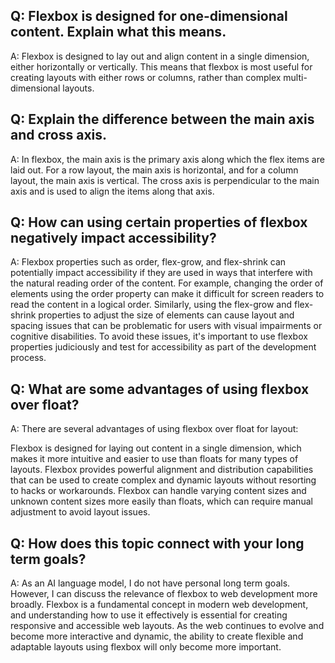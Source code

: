 ## Q: Flexbox is designed for one-dimensional content. Explain what this means.

A: Flexbox is designed to lay out and align content in a single dimension, either horizontally or vertically. This means that flexbox is most useful for creating layouts with either rows or columns, rather than complex multi-dimensional layouts.

## Q: Explain the difference between the main axis and cross axis.

A: In flexbox, the main axis is the primary axis along which the flex items are laid out. For a row layout, the main axis is horizontal, and for a column layout, the main axis is vertical. The cross axis is perpendicular to the main axis and is used to align the items along that axis.

## Q: How can using certain properties of flexbox negatively impact accessibility?

A: Flexbox properties such as order, flex-grow, and flex-shrink can potentially impact accessibility if they are used in ways that interfere with the natural reading order of the content. For example, changing the order of elements using the order property can make it difficult for screen readers to read the content in a logical order. Similarly, using the flex-grow and flex-shrink properties to adjust the size of elements can cause layout and spacing issues that can be problematic for users with visual impairments or cognitive disabilities. To avoid these issues, it's important to use flexbox properties judiciously and test for accessibility as part of the development process.

## Q: What are some advantages of using flexbox over float?

A: There are several advantages of using flexbox over float for layout:

Flexbox is designed for laying out content in a single dimension, which makes it more intuitive and easier to use than floats for many types of layouts.
Flexbox provides powerful alignment and distribution capabilities that can be used to create complex and dynamic layouts without resorting to hacks or workarounds.
Flexbox can handle varying content sizes and unknown content sizes more easily than floats, which can require manual adjustment to avoid layout issues.

## Q: How does this topic connect with your long term goals?

A: As an AI language model, I do not have personal long term goals. However, I can discuss the relevance of flexbox to web development more broadly. Flexbox is a fundamental concept in modern web development, and understanding how to use it effectively is essential for creating responsive and accessible web layouts. As the web continues to evolve and become more interactive and dynamic, the ability to create flexible and adaptable layouts using flexbox will only become more important.